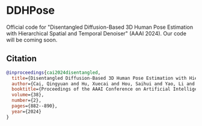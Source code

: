 # DDHPose
 Official code for "Disentangled Diffusion-Based 3D Human Pose Estimation with Hierarchical Spatial and Temporal Denoiser" (AAAI 2024). Our code will be coming soon.

## **Citation**
```bibtex
@inproceedings{cai2024disentangled,
  title={Disentangled Diffusion-Based 3D Human Pose Estimation with Hierarchical Spatial and Temporal Denoiser},
  author={Cai, Qingyuan and Hu, Xuecai and Hou, Saihui and Yao, Li and Huang, Yongzhen},
  booktitle={Proceedings of the AAAI Conference on Artificial Intelligence},
  volume={38},
  number={2},
  pages={882--890},
  year={2024}
}